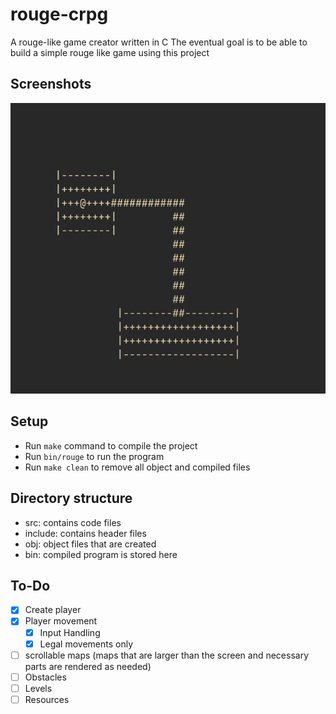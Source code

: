 # rouge-crpg

A rouge-like game creator written in C
The eventual goal is to be able to build a simple rouge like game using this project

## Screenshots

![Sample Photo](./assets/sample.webp)

## Setup

- Run ```make``` command to compile the project
- Run ```bin/rouge``` to run the program
- Run ```make clean``` to remove all object and compiled files

## Directory structure

- src: contains code files
- include: contains header files
- obj: object files that are created
- bin: compiled program is stored here

## To-Do

- [x] Create player
- [x] Player movement
  - [x] Input Handling
  - [x] Legal movements only
- [ ] scrollable maps (maps that are larger than the screen and necessary parts are rendered as needed)
- [ ] Obstacles
- [ ] Levels
- [ ] Resources
